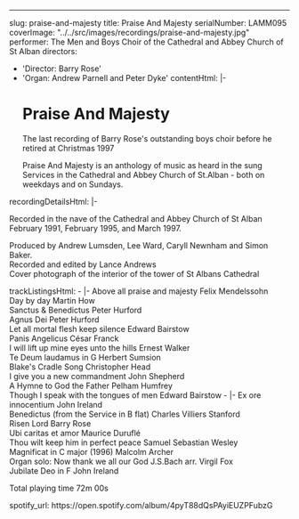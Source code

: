 ---
slug: praise-and-majesty
title: Praise And Majesty
serialNumber: LAMM095
coverImage: "../../src/images/recordings/praise-and-majesty.jpg"
performer: The Men and Boys Choir of the Cathedral and Abbey Church of St Alban
directors:
- 'Director: Barry Rose'
- 'Organ: Andrew Parnell and Peter Dyke'
contentHtml: |-
  <h1>Praise And Majesty</h1>
  <p>The last recording of Barry Rose's outstanding boys choir before he retired at Christmas 1997</p>
  <p>Praise And Majesty is an anthology of music as heard in the sung Services in the Cathedral and Abbey Church of St.Alban - both on weekdays and on Sundays.</p>
recordingDetailsHtml: |-
  <div id="details">
    <p>Recorded in the nave of the Cathedral and Abbey Church of St Alban February 1991, February 1995, and March 1997.</p>
    <p>Produced by Andrew Lumsden, Lee Ward, Caryll Newnham and Simon Baker.<br>
      Recorded and edited by Lance Andrews<br>
      Cover photograph of the interior of the tower of St Albans Cathedral</p>
  </div>
trackListingsHtml:
- |-
  Above all praise and majesty <span class="composer">Felix Mendelssohn</span><br>
  Day by day <span class="composer">Martin How</span><br>
  Sanctus &amp; Benedictus<span class="composer"> Peter Hurford</span><br>
  Agnus Dei P<span class="composer">eter Hurford</span><br>
  Let all mortal flesh keep silence <span class="composer">Edward Bairstow</span><br>
  Panis Angelicus <span class="composer">César Franck</span><br>
  I will lift up mine eyes unto the hills <span class="composer">Ernest Walker</span><br>
  Te Deum laudamus in G <span class="composer">Herbert Sumsion</span><br>
  Blake's Cradle Song <span class="composer">Christopher Head</span><br>
  I give you a new commandment <span class="composer">John Shepherd</span><br>
  A Hymne to God the Father <span class="composer">Pelham Humfrey</span><br>
  Though I speak with the tongues of men <span class="composer">Edward Bairstow</span>
- |-
  Ex ore innocentium<span class="composer"> John Ireland</span><br>
  Benedictus (from the Service in B flat)<span class="composer"> Charles Villiers Stanford</span><br>
  Risen Lord <span class="composer">Barry Rose</span><br>
  Ubi caritas et amor <span class="composer">Maurice Duruflé</span><br>
  Thou wilt keep him in perfect peace <span class="composer">Samuel Sebastian Wesley</span><br>
  Magnificat in C major (1996) <span class="composer">Malcolm Archer</span><br>
  Organ solo: Now thank we all our God<span class="composer"> J.S.Bach arr. Virgil Fox</span><br>
  Jubilate Deo in F <span class="composer">John Ireland</span>
  <p><span id="playingtime">Total playing time 72m 00s</span></p>
spotify_url: https://open.spotify.com/album/4pyT88dQsPAyiEUZPFubzG
